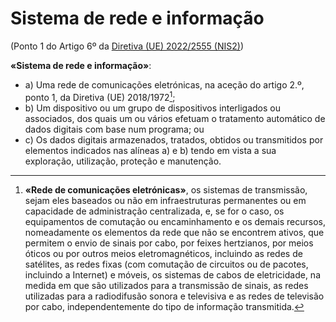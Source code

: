 # Sistema de rede e informação
(Ponto 1 do Artigo 6º da [Diretiva (UE) 2022/2555 (NIS2)](https://eur-lex.europa.eu/legal-content/PT/TXT/?uri=CELEX:32022L2555))

**«Sistema de rede e informação»**:
- a) Uma rede de comunicações eletrónicas, na aceção do artigo 2.º, ponto 1, da Diretiva (UE) 2018/1972[^1];
- b) Um dispositivo ou um grupo de dispositivos interligados ou associados, dos quais um ou vários efetuam o tratamento automático de dados digitais com base num programa; ou
- c) Os dados digitais armazenados, tratados, obtidos ou transmitidos por elementos indicados nas alíneas a) e b) tendo em vista a sua exploração, utilização, proteção e manutenção.

[^1]: **«Rede de comunicações eletrónicas»**, os sistemas de transmissão, sejam eles baseados ou não em infraestruturas permanentes ou em capacidade de administração centralizada, e, se for o caso, os equipamentos de comutação ou encaminhamento e os demais recursos, nomeadamente os elementos da rede que não se encontrem ativos, que permitem o envio de sinais por cabo, por feixes hertzianos, por meios óticos ou por outros meios eletromagnéticos, incluindo as redes de satélites, as redes fixas (com comutação de circuitos ou de pacotes, incluindo a Internet) e móveis, os sistemas de cabos de eletricidade, na medida em que são utilizados para a transmissão de sinais, as redes utilizadas para a radiodifusão sonora e televisiva e as redes de televisão por cabo, independentemente do tipo de informação transmitida.